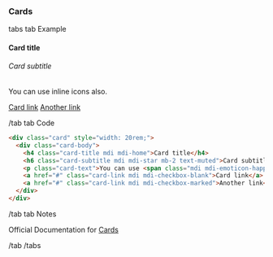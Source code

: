 ### Cards

tabs
tab Example

<div class="card" style="width: 20rem;">
  <div class="card-body">
    <h4 class="card-title mdi mdi-home">Card title</h4>
    <h6 class="card-subtitle mdi mdi-star mb-2 text-muted">Card subtitle</h6>
    <p class="card-text">You can use <span class="mdi mdi-emoticon-happy"></span> inline icons also.</p>
    <a href="#" class="card-link mdi mdi-checkbox-blank">Card link</a>
    <a href="#" class="card-link mdi mdi-checkbox-marked">Another link</a>
  </div>
</div>

/tab
tab Code

```html
<div class="card" style="width: 20rem;">
  <div class="card-body">
    <h4 class="card-title mdi mdi-home">Card title</h4>
    <h6 class="card-subtitle mdi mdi-star mb-2 text-muted">Card subtitle</h6>
    <p class="card-text">You can use <span class="mdi mdi-emoticon-happy"></span> inline icons also.</p>
    <a href="#" class="card-link mdi mdi-checkbox-blank">Card link</a>
    <a href="#" class="card-link mdi mdi-checkbox-marked">Another link</a>
  </div>
</div>
```

/tab
tab Notes

Official Documentation for <a href="https://getbootstrap.com/docs/4.0/components/card/" target="_blank">Cards</a>

/tab
/tabs
